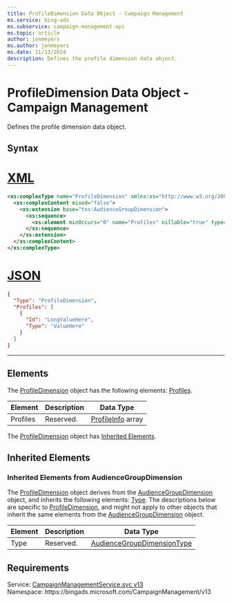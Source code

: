 ```yaml
---
title: ProfileDimension Data Object - Campaign Management
ms.service: bing-ads
ms.subservice: campaign-management-api
ms.topic: article
author: jonmeyers
ms.author: jonmeyers
ms.date: 11/13/2024
description: Defines the profile dimension data object.
---
```

# ProfileDimension Data Object - Campaign Management
Defines the profile dimension data object.

## Syntax

# [XML](#tab/xml)

```xml
<xs:complexType name="ProfileDimension" xmlns:xs="http://www.w3.org/2001/XMLSchema">
  <xs:complexContent mixed="false">
    <xs:extension base="tns:AudienceGroupDimension">
      <xs:sequence>
        <xs:element minOccurs="0" name="Profiles" nillable="true" type="tns:ArrayOfProfileInfo" />
      </xs:sequence>
    </xs:extension>
  </xs:complexContent>
</xs:complexType>
```

# [JSON](#tab/json)

```json
{
  "Type": "ProfileDimension",
  "Profiles": [
    {
      "Id": "LongValueHere",
      "Type": "ValueHere"
    }
  ]
}
```

-----

## <a name="elements"></a>Elements

The [ProfileDimension](profiledimension.md) object has the following elements: [Profiles](#profiles).

|Element|Description|Data Type|
|-----------|---------------|-------------|
|<a name="profiles"></a>Profiles|Reserved.|[ProfileInfo](profileinfo.md) array|

The [ProfileDimension](profiledimension.md) object has [Inherited Elements](#inheritedelements).

## <a name="inheritedelements"></a>Inherited Elements

### <a name="inheritedelementsaudiencegroupdimension"></a>Inherited Elements from AudienceGroupDimension
The [ProfileDimension](profiledimension.md) object derives from the [AudienceGroupDimension](audiencegroupdimension.md) object, and inherits the following elements: [Type](#type). The descriptions below are specific to [ProfileDimension](profiledimension.md), and might not apply to other objects that inherit the same elements from the [AudienceGroupDimension](audiencegroupdimension.md) object.  

|Element|Description|Data Type|
|-----------|---------------|-------------|
|<a name="type"></a>Type|Reserved.|[AudienceGroupDimensionType](audiencegroupdimensiontype.md)|

## Requirements
Service: [CampaignManagementService.svc v13](https://campaign.api.bingads.microsoft.com/Api/Advertiser/CampaignManagement/v13/CampaignManagementService.svc)  
Namespace: https\://bingads.microsoft.com/CampaignManagement/v13  


